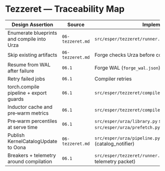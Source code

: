 # Tezzeret — Traceability Map

| Design Assertion | Source | Implementation | Tests |
| --- | --- | --- | --- |
| Enumerate blueprints and compile into Urza | `06-tezzeret.md` | `src/esper/tezzeret/runner.py::TezzeretForge.run()` | `tests/tezzeret/test_runner.py::test_forge_compiles_catalog` |
| Skip existing artifacts | `06-tezzeret.md` | Forge checks Urza before compile | `tests/tezzeret/test_runner.py::test_forge_skips_existing` |
| Resume from WAL after failure | `06.1` | Forge WAL (`forge_wal.json`); compiler WAL | `tests/tezzeret/test_runner.py::test_forge_resumes_from_wal` |
| Retry failed jobs | `06.1` | Compiler retries | `tests/tezzeret/test_runner.py::test_forge_retries_failed_job` |
| torch.compile pipeline + export guards | `06.1` | `src/esper/tezzeret/compiler.py::_compile_blueprint` | `tests/tezzeret/test_compiler.py::test_compiler_persists_artifact` |
| Inductor cache and pre‑warm metrics | `06.1` | `src/esper/tezzeret/compiler.py::latest_catalog_update` | `tests/tezzeret/test_compiler.py::test_compiler_persists_artifact` |
| Pre‑warm percentiles at serve time | `06.1` | `src/esper/urza/library.py` stores samples; `src/esper/urza/prefetch.py` computes p50/p95 | — |
| Publish KernelCatalogUpdate to Oona | `06-tezzeret.md` | `src/esper/urza/pipeline.py::BlueprintPipeline` (catalog_notifier) | `scripts/run_demo.py` (wires Oona publisher) |
| Breakers + telemetry around compilation | `06.1` | `src/esper/tezzeret/runner.py` (breaker + events + telemetry packet) | `tests/tezzeret/test_runner.py::{test_forge_enters_conservative_mode_after_breaker,test_forge_builds_telemetry_packet}` |
